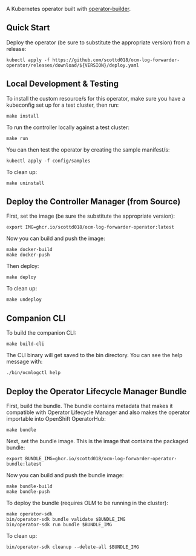 A Kubernetes operator built with [operator-builder](https://github.com/nukleros/operator-builder).

## Quick Start

Deploy the operator (be sure to substitute the appropriate version) from a release:

    kubectl apply -f https://github.com/scottd018/ocm-log-forwarder-operator/releases/download/${VERSION}/deploy.yaml


## Local Development & Testing

To install the custom resource/s for this operator, make sure you have a
kubeconfig set up for a test cluster, then run:

    make install

To run the controller locally against a test cluster:

    make run

You can then test the operator by creating the sample manifest/s:

    kubectl apply -f config/samples

To clean up:

    make uninstall


## Deploy the Controller Manager (from Source)

First, set the image (be sure the substitute the appropriate version):

    export IMG=ghcr.io/scottd018/ocm-log-forwarder-operator:latest

Now you can build and push the image:

    make docker-build
    make docker-push

Then deploy:

    make deploy

To clean up:

    make undeploy


## Companion CLI

To build the companion CLI:

    make build-cli

The CLI binary will get saved to the bin directory.  You can see the help
message with:

    ./bin/ocmlogctl help


## Deploy the Operator Lifecycle Manager Bundle

First, build the bundle.  The bundle contains metadata that makes it 
compatible with Operator Lifecycle Manager and also makes the operator 
importable into OpenShift OperatorHub:

    make bundle

Next, set the bundle image.  This is the image that contains the packaged 
bundle:

    export BUNDLE_IMG=ghcr.io/scottd018/ocm-log-forwarder-operator-bundle:latest

Now you can build and push the bundle image:

    make bundle-build
    make bundle-push

To deploy the bundle (requires OLM to be running in the cluster):

    make operator-sdk
    bin/operator-sdk bundle validate $BUNDLE_IMG
    bin/operator-sdk run bundle $BUNDLE_IMG

To clean up:

    bin/operator-sdk cleanup --delete-all $BUNDLE_IMG
